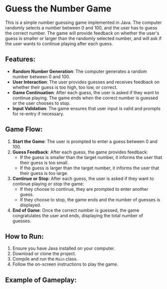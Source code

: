 # Guess the Number Game

This is a simple number guessing game implemented in Java. The computer randomly selects a number between 0 and 100, and the user has to guess the correct number. The game will provide feedback on whether the user's guess is smaller or larger than the randomly selected number, and will ask if the user wants to continue playing after each guess.

## Features:
- **Random Number Generation**: The computer generates a random number between 0 and 100.
- **User Interaction**: The user provides guesses and receives feedback on whether their guess is too high, too low, or correct.
- **Game Continuation**: After each guess, the user is asked if they want to continue playing. The game ends when the correct number is guessed or the user chooses to stop.
- **Input Validation**: The game ensures that user input is valid and prompts for re-entry if necessary.

## Game Flow:
1. **Start the Game**: The user is prompted to enter a guess between 0 and 100.
2. **Guess Feedback**: After each guess, the game provides feedback:
   - If the guess is smaller than the target number, it informs the user that their guess is too small.
   - If the guess is larger than the target number, it informs the user that their guess is too large.
3. **Continue or Stop**: After each guess, the user is asked if they want to continue playing or stop the game:
   - If they choose to continue, they are prompted to enter another guess.
   - If they choose to stop, the game ends and the number of guesses is displayed.
4. **End of Game**: Once the correct number is guessed, the game congratulates the user and ends, displaying the total number of guesses.

## How to Run:
1. Ensure you have Java installed on your computer.
2. Download or clone the project.
3. Compile and run the `Main` class.
4. Follow the on-screen instructions to play the game.

## Example of Gameplay:


